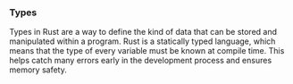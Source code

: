 ### Types

Types in Rust are a way to define the kind of data that can be stored and manipulated within a program. Rust is a statically typed language, which means that the type of every variable must be known at compile time. This helps catch many errors early in the development process and ensures memory safety.